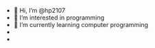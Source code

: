 - 👋 Hi, I’m @hp2107
- 👀 I’m interested in programming
- 🌱 I’m currently learning computer programming
-
-

<!---
hp2107/hp2107 is a ✨ special ✨ repository because its `README.md` (this file) appears on your GitHub profile.
You can click the Preview link to take a look at your changes.
--->
